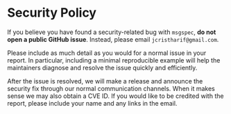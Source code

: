 # Security Policy

If you believe you have found a security-related bug with `msgspec`, **do not
open a public GitHub issue**. Instead, please email `jcristharif@gmail.com`.

Please include as much detail as you would for a normal issue in your report.
In particular, including a minimal reproducible example will help the
maintainers diagnose and resolve the issue quickly and efficiently.

After the issue is resolved, we will make a release and announce the security
fix through our normal communication channels. When it makes sense we may also
obtain a CVE ID. If you would like to be credited with the report, please
include your name and any links in the email.
